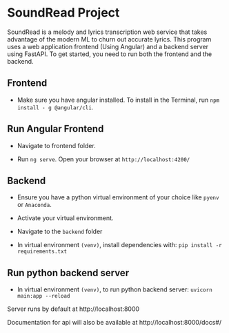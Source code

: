 # SoundRead Project
SoundRead is a melody and lyrics transcription web service that takes advantage of the modern ML to churn out accurate lyrics.
This program uses a web application frontend (Using Angular) and a backend server using FastAPI. To get started, you need to run both the frontend and the backend.
## Frontend
- Make sure you have angular installed. To install in the Terminal, run ``npm install - g @angular/cli``.

## Run Angular Frontend
- Navigate to frontend folder.

- Run ``ng serve``. Open your browser at ``http://localhost:4200/``

## Backend
- Ensure you have a python virtual environment of your choice like `pyenv` or `Anaconda`.

- Activate your virtual environment.

- Navigate to the `backend` folder

- In virtual environment `(venv)`, install dependencies with: `pip install -r requirements.txt`

## Run python backend server

- In virtual environment `(venv)`, to run python backend server: `uvicorn main:app --reload`

Server runs by default at http://localhost:8000

Documentation for api will also be available at http://localhost:8000/docs#/
